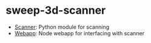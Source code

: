 # sweep-3d-scanner
- [Scanner](scanner/README.md): Python module for scanning
- [Webapp](webapp/README.md): Node webapp for interfacing with scanner